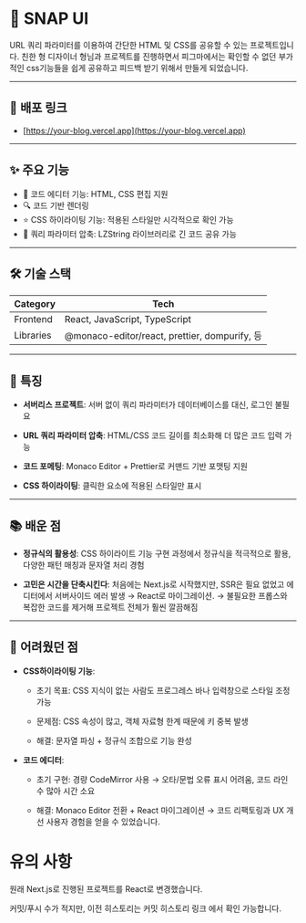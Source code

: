 # 📝 SNAP UI

URL 쿼리 파라미터를 이용하여 간단한 HTML 및 CSS를 공유할 수 있는 프로젝트입니다.
친한 형 디자이너 형님과 프로젝트를 진행하면서 피그마에서는 확인할 수 없던 부가적인 css기능들을
쉽게 공유하고 피드백 받기 위해서 만들게 되었습니다.

---

## 🔗 배포 링크

- [https://your-blog.vercel.app](https://your-blog.vercel.app)

---

## ✨ 주요 기능

- 📖 코드 에디터 기능: HTML, CSS 편집 지원
- 🔍 코드 기반 렌더링
- ⭐ CSS 하이라이팅 기능: 적용된 스타일만 시각적으로 확인 가능
- 📱 쿼리 파라미터 압축: LZString 라이브러리로 긴 코드 공유 가능

---

## 🛠️ 기술 스택

| Category  | Tech                                          |
| --------- | --------------------------------------------- |
| Frontend  | React, JavaScript, TypeScript                 |
| Libraries | @monaco-editor/react, prettier, dompurify, 등 |

---

## 📝 특징

- **서버리스 프로젝트**: 서버 없이 쿼리 파라미터가 데이터베이스를 대신, 로그인 불필요

- **URL 쿼리 파라미터 압축**: HTML/CSS 코드 길이를 최소화해 더 많은 코드 입력 가능

- **코드 포메팅**: Monaco Editor + Prettier로 커맨드 기반 포맷팅 지원

- **CSS 하이라이팅**: 클릭한 요소에 적용된 스타일만 표시

---

## 📚 배운 점

- **정규식의 활용성**: CSS 하이라이트 기능 구현 과정에서 정규식을 적극적으로 활용, 다양한 패턴 매칭과 문자열 처리 경험

- **고민은 시간을 단축시킨다**: 처음에는 Next.js로 시작했지만, SSR은 필요 없었고 에디터에서 서버사이드 에러 발생 → React로 마이그레이션.
  → 불필요한 프롭스와 복잡한 코드를 제거해 프로젝트 전체가 훨씬 깔끔해짐

---

## 🧩 어려웠던 점

- **CSS하이라이팅 기능**:
    - 초기 목표: CSS 지식이 없는 사람도 프로그레스 바나 입력창으로 스타일 조정 가능

    - 문제점: CSS 속성이 많고, 객체 자료형 한계 때문에 키 중복 발생

    - 해결: 문자열 파싱 + 정규식 조합으로 기능 완성

- **코드 에디터**:
    - 초기 구현: 경량 CodeMirror 사용 → 오타/문법 오류 표시 어려움, 코드 라인 수 많아 시간 소요

    - 해결: Monaco Editor 전환 + React 마이그레이션 → 코드 리팩토링과 UX 개선 사용자 경험을 얻을 수 있었습니다.

# 유의 사항

원래 Next.js로 진행된 프로젝트를 React로 변경했습니다.

커밋/푸시 수가 적지만, 이전 히스토리는 커밋 히스토리 링크
에서 확인 가능합니다.
